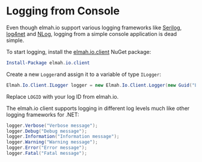 ﻿# Logging from Console

Even though elmah.io support various logging frameworks like [Serilog](http://docs.elmah.io/logging-to-elmah-io-from-serilog/), [log4net](http://docs.elmah.io/logging-to-elmah-io-from-log4net/) and [NLog](http://docs.elmah.io/logging-to-elmah-io-from-nlog/), logging from a simple console application is dead simple.

To start logging, install the [elmah.io.client](https://www.nuget.org/packages/elmah.io.client/) NuGet package:

```powershell
Install-Package elmah.io.client
```

Create a new ```Logger```and assign it to a variable of type ```ILogger```:

```csharp
Elmah.Io.Client.ILogger logger = new Elmah.Io.Client.Logger(new Guid("LOGID"));
```

Replace ```LOGID``` with your log ID from elmah.io.

The elmah.io client supports logging in different log levels much like other logging frameworks for .NET:

```csharp
logger.Verbose("Verbose message");
logger.Debug("Debug message");
logger.Information("Information message");
logger.Warning("Warning message");
logger.Error("Error message");
logger.Fatal("Fatal message");
```
